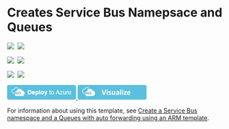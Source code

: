 # Creates Service Bus Namepsace and Queues

<IMG SRC="https://azbotstorage.blob.core.windows.net/badges/101-servicebus-queue/PublicLastTestDate.svg" />&nbsp;
<IMG SRC="https://azbotstorage.blob.core.windows.net/badges/101-servicebus-queue/PublicDeployment.svg" />&nbsp;

<IMG SRC="https://azbotstorage.blob.core.windows.net/badges/101-servicebus-queue/FairfaxLastTestDate.svg" />&nbsp;
<IMG SRC="https://azbotstorage.blob.core.windows.net/badges/101-servicebus-queue/FairfaxDeployment.svg" />&nbsp;

<IMG SRC="https://azbotstorage.blob.core.windows.net/badges/101-servicebus-queue/BestPracticeResult.svg" />&nbsp;
<IMG SRC="https://azbotstorage.blob.core.windows.net/badges/101-servicebus-queue/CredScanResult.svg" />&nbsp;

<a href="https://portal.azure.com/#create/Microsoft.Template/uri/https%3A%2F%2Fraw.githubusercontent.com%2FAzure%2Fazure-quickstart-templates%2Fmaster%2F201-servicebus-create-queue-autoforwarding%2Fazuredeploy.json" target="_blank">
    <img src="https://raw.githubusercontent.com/Azure/azure-quickstart-templates/master/1-CONTRIBUTION-GUIDE/images/deploytoazure.png"/>
</a>

<a href="http://armviz.io/#/?load=https%3A%2F%2Fraw.githubusercontent.com%2FAzure%2Fazure-quickstart-templates%2Fmaster%2F201-servicebus-create-queue-autoforwarding%2Fazuredeploy.json" target="_blank">
    <img src="https://raw.githubusercontent.com/Azure/azure-quickstart-templates/master/1-CONTRIBUTION-GUIDE/images/visualizebutton.png"/>
</a>

For information about using this template, see [Create a Service Bus namespace and a Queues with auto forwarding using an ARM template](http://azure.microsoft.com/documentation/articles/service-bus-resource-manager-namespace-queue/).
